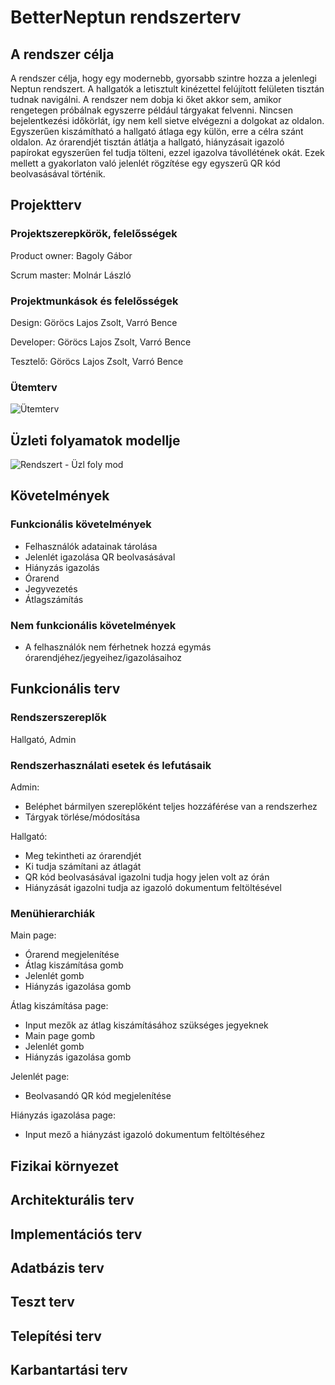 # BetterNeptun rendszerterv

## A rendszer célja

A rendszer célja, hogy egy modernebb, gyorsabb szintre hozza a jelenlegi Neptun rendszert. A hallgatók a letisztult kinézettel felújított felületen tisztán tudnak
navigálni. A rendszer nem dobja ki őket akkor sem, amikor rengetegen próbálnak egyszerre például tárgyakat felvenni. Nincsen bejelentkezési időkörlát, így nem kell
sietve elvégezni a dolgokat az oldalon. Egyszerűen kiszámítható a hallgató átlaga egy külön, erre a célra szánt oldalon. Az órarendjét tisztán átlátja a hallgató,
hiányzásait igazoló papírokat egyszerűen fel tudja tölteni, ezzel igazolva távollétének okát. Ezek mellett a gyakorlaton való jelenlét rögzítése egy egyszerű QR kód
beolvasásával történik.

## Projektterv

### Projektszerepkörök, felelősségek

Product owner: Bagoly Gábor

Scrum master: Molnár László

### Projektmunkások és felelősségek

Design: Göröcs Lajos Zsolt, Varró Bence

Developer: Göröcs Lajos Zsolt, Varró Bence

Tesztelő: Göröcs Lajos Zsolt, Varró Bence

### Ütemterv

![Ütemterv](https://user-images.githubusercontent.com/78543866/226213791-68d31345-75af-4e81-a3e6-b3e412c5e458.PNG)

## Üzleti folyamatok modellje

![Rendszert  - Üzl  foly  mod](https://user-images.githubusercontent.com/78543866/226214150-f9f85efe-f5b9-4390-9ed4-5e384eeccce9.PNG)

## Követelmények

### Funkcionális követelmények

- Felhasználók adatainak tárolása
- Jelenlét igazolása QR beolvasásával
- Hiányzás igazolás
- Órarend
- Jegyvezetés
- Átlagszámítás

### Nem funkcionális követelmények

- A felhasználók nem férhetnek hozzá egymás órarendjéhez/jegyeihez/igazolásaihoz

## Funkcionális terv

### Rendszerszereplők

Hallgató, Admin

### Rendszerhasználati esetek és lefutásaik

Admin:

- Beléphet bármilyen szereplőként teljes hozzáférése van a rendszerhez
- Tárgyak törlése/módosítása

Hallgató:

- Meg tekintheti az órarendjét
- Ki tudja számítani az átlagát
- QR kód beolvasásával igazolni tudja hogy jelen volt az órán
- Hiányzását igazolni tudja az igazoló dokumentum feltöltésével

### Menühierarchiák

Main page:

- Órarend megjelenítése
- Átlag kiszámítása gomb
- Jelenlét gomb
- Hiányzás igazolása gomb

Átlag kiszámítása page:

- Input mezők az átlag kiszámításához szükséges jegyeknek
- Main page gomb
- Jelenlét gomb
- Hiányzás igazolása gomb

Jelenlét page:

- Beolvasandó QR kód megjelenítése

Hiányzás igazolása page:

- Input mező a hiányzást igazoló dokumentum feltöltéséhez

## Fizikai környezet

## Architekturális terv

## Implementációs terv

## Adatbázis terv

## Teszt terv

## Telepítési terv

## Karbantartási terv
